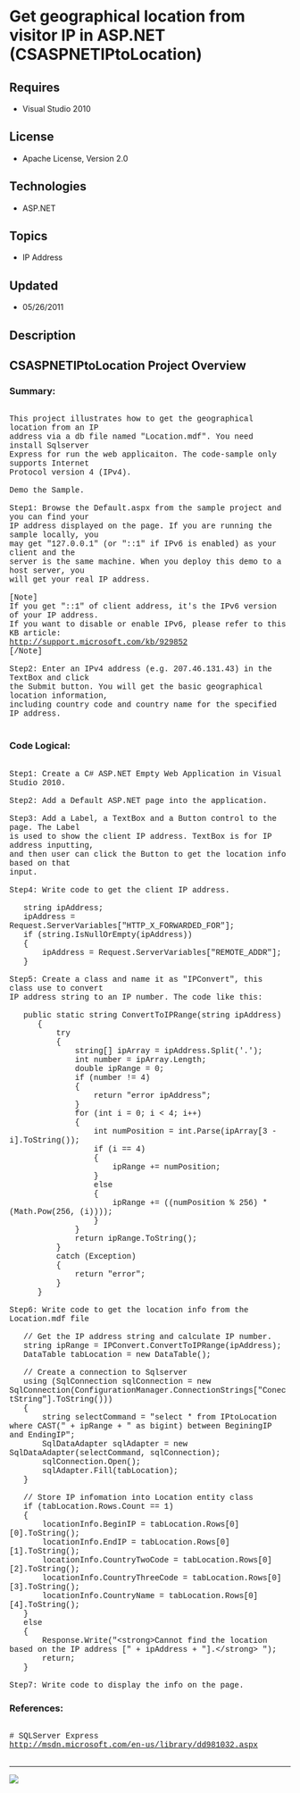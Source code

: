 # Get geographical location from visitor IP in ASP.NET (CSASPNETIPtoLocation)
## Requires
- Visual Studio 2010
## License
- Apache License, Version 2.0
## Technologies
- ASP.NET
## Topics
- IP Address
## Updated
- 05/26/2011
## Description

<p style="font-family:Courier New"></p>
<h2>CSASPNETIPtoLocation Project Overview</h2>
<p style="font-family:Courier New"></p>
<h3>Summary:</h3>
<p style="font-family:Courier New"><br>
This project illustrates how to get the geographical location from an IP<br>
address via a db file named &quot;Location.mdf&quot;. You need install Sqlserver <br>
Express for run the web applicaiton. The code-sample only supports Internet<br>
Protocol version 4 (IPv4).<br>
<br>
Demo the Sample.<br>
<br>
Step1: Browse the Default.aspx from the sample project and you can find your <br>
IP address displayed on the page. If you are running the sample locally, you <br>
may get &quot;127.0.0.1&quot; (or &quot;::1&quot; if IPv6 is enabled) as your client and the
<br>
server is the same machine. When you deploy this demo to a host server, you <br>
will get your real IP address.<br>
<br>
[Note]<br>
If you get &quot;::1&quot; of client address, it's the IPv6 version of your IP address.
<br>
If you want to disable or enable IPv6, please refer to this KB article: <br>
<a target="_blank" href="http://support.microsoft.com/kb/929852">http://support.microsoft.com/kb/929852</a><br>
[/Note]<br>
<br>
Step2: Enter an IPv4 address (e.g. 207.46.131.43) in the TextBox and click <br>
the Submit button. You will get the basic geographical location information, <br>
including country code and country name for the specified IP address.<br>
<br>
</p>
<h3>Code Logical:</h3>
<p style="font-family:Courier New"><br>
Step1: Create a C# ASP.NET Empty Web Application in Visual Studio 2010.<br>
<br>
Step2: Add a Default ASP.NET page into the application.<br>
<br>
Step3: Add a Label, a TextBox and a Button control to the page. The Label<br>
is used to show the client IP address. TextBox is for IP address inputting,<br>
and then user can click the Button to get the location info based on that<br>
input.<br>
<br>
Step4: Write code to get the client IP address.<br>
<br>
&nbsp; &nbsp;string ipAddress;<br>
&nbsp; &nbsp;ipAddress = Request.ServerVariables[&quot;HTTP_X_FORWARDED_FOR&quot;];<br>
&nbsp; &nbsp;if (string.IsNullOrEmpty(ipAddress))<br>
&nbsp; &nbsp;{<br>
&nbsp; &nbsp; &nbsp; &nbsp;ipAddress = Request.ServerVariables[&quot;REMOTE_ADDR&quot;];<br>
&nbsp; &nbsp;}<br>
<br>
Step5: Create a class and name it as &quot;IPConvert&quot;, this class use to convert<br>
IP address string to an IP number. The code like this:<br>
<br>
&nbsp; &nbsp;public static string ConvertToIPRange(string ipAddress)<br>
&nbsp; &nbsp; &nbsp; {<br>
&nbsp; &nbsp; &nbsp; &nbsp; &nbsp; try<br>
&nbsp; &nbsp; &nbsp; &nbsp; &nbsp; {<br>
&nbsp; &nbsp; &nbsp; &nbsp; &nbsp; &nbsp; &nbsp; string[] ipArray = ipAddress.Split('.');<br>
&nbsp; &nbsp; &nbsp; &nbsp; &nbsp; &nbsp; &nbsp; int number = ipArray.Length;<br>
&nbsp; &nbsp; &nbsp; &nbsp; &nbsp; &nbsp; &nbsp; double ipRange = 0;<br>
&nbsp; &nbsp; &nbsp; &nbsp; &nbsp; &nbsp; &nbsp; if (number != 4)<br>
&nbsp; &nbsp; &nbsp; &nbsp; &nbsp; &nbsp; &nbsp; {<br>
&nbsp; &nbsp; &nbsp; &nbsp; &nbsp; &nbsp; &nbsp; &nbsp; &nbsp; return &quot;error ipAddress&quot;;<br>
&nbsp; &nbsp; &nbsp; &nbsp; &nbsp; &nbsp; &nbsp; }<br>
&nbsp; &nbsp; &nbsp; &nbsp; &nbsp; &nbsp; &nbsp; for (int i = 0; i &lt; 4; i&#43;&#43;)<br>
&nbsp; &nbsp; &nbsp; &nbsp; &nbsp; &nbsp; &nbsp; {<br>
&nbsp; &nbsp; &nbsp; &nbsp; &nbsp; &nbsp; &nbsp; &nbsp; &nbsp; int numPosition = int.Parse(ipArray[3 - i].ToString());<br>
&nbsp; &nbsp; &nbsp; &nbsp; &nbsp; &nbsp; &nbsp; &nbsp; &nbsp; if (i == 4)<br>
&nbsp; &nbsp; &nbsp; &nbsp; &nbsp; &nbsp; &nbsp; &nbsp; &nbsp; {<br>
&nbsp; &nbsp; &nbsp; &nbsp; &nbsp; &nbsp; &nbsp; &nbsp; &nbsp; &nbsp; &nbsp; ipRange &#43;= numPosition;<br>
&nbsp; &nbsp; &nbsp; &nbsp; &nbsp; &nbsp; &nbsp; &nbsp; &nbsp; }<br>
&nbsp; &nbsp; &nbsp; &nbsp; &nbsp; &nbsp; &nbsp; &nbsp; &nbsp; else<br>
&nbsp; &nbsp; &nbsp; &nbsp; &nbsp; &nbsp; &nbsp; &nbsp; &nbsp; {<br>
&nbsp; &nbsp; &nbsp; &nbsp; &nbsp; &nbsp; &nbsp; &nbsp; &nbsp; &nbsp; &nbsp; ipRange &#43;= ((numPosition % 256) * (Math.Pow(256, (i))));<br>
&nbsp; &nbsp; &nbsp; &nbsp; &nbsp; &nbsp; &nbsp; &nbsp; &nbsp; }<br>
&nbsp; &nbsp; &nbsp; &nbsp; &nbsp; &nbsp; &nbsp; }<br>
&nbsp; &nbsp; &nbsp; &nbsp; &nbsp; &nbsp; &nbsp; return ipRange.ToString();<br>
&nbsp; &nbsp; &nbsp; &nbsp; &nbsp; }<br>
&nbsp; &nbsp; &nbsp; &nbsp; &nbsp; catch (Exception)<br>
&nbsp; &nbsp; &nbsp; &nbsp; &nbsp; {<br>
&nbsp; &nbsp; &nbsp; &nbsp; &nbsp; &nbsp; &nbsp; return &quot;error&quot;;<br>
&nbsp; &nbsp; &nbsp; &nbsp; &nbsp; }<br>
&nbsp; &nbsp; &nbsp; }<br>
<br>
Step6: Write code to get the location info from the Location.mdf file<br>
&nbsp; &nbsp; &nbsp; <br>
&nbsp; &nbsp;// Get the IP address string and calculate IP number.<br>
&nbsp; &nbsp;string ipRange = IPConvert.ConvertToIPRange(ipAddress);<br>
&nbsp; &nbsp;DataTable tabLocation = new DataTable();<br>
<br>
&nbsp; &nbsp;// Create a connection to Sqlserver<br>
&nbsp; &nbsp;using (SqlConnection sqlConnection = new SqlConnection(ConfigurationManager.ConnectionStrings[&quot;ConectString&quot;].ToString()))<br>
&nbsp; &nbsp;{<br>
&nbsp; &nbsp; &nbsp; &nbsp;string selectCommand = &quot;select * from IPtoLocation where CAST(&quot; &#43; ipRange &#43; &quot; as bigint) between BeginingIP and EndingIP&quot;;<br>
&nbsp; &nbsp; &nbsp; &nbsp;SqlDataAdapter sqlAdapter = new SqlDataAdapter(selectCommand, sqlConnection);<br>
&nbsp; &nbsp; &nbsp; &nbsp;sqlConnection.Open();<br>
&nbsp; &nbsp; &nbsp; &nbsp;sqlAdapter.Fill(tabLocation);<br>
&nbsp; &nbsp;}<br>
<br>
&nbsp; &nbsp;// Store IP infomation into Location entity class<br>
&nbsp; &nbsp;if (tabLocation.Rows.Count == 1)<br>
&nbsp; &nbsp;{<br>
&nbsp; &nbsp; &nbsp; &nbsp;locationInfo.BeginIP = tabLocation.Rows[0][0].ToString();<br>
&nbsp; &nbsp; &nbsp; &nbsp;locationInfo.EndIP = tabLocation.Rows[0][1].ToString();<br>
&nbsp; &nbsp; &nbsp; &nbsp;locationInfo.CountryTwoCode = tabLocation.Rows[0][2].ToString();<br>
&nbsp; &nbsp; &nbsp; &nbsp;locationInfo.CountryThreeCode = tabLocation.Rows[0][3].ToString();<br>
&nbsp; &nbsp; &nbsp; &nbsp;locationInfo.CountryName = tabLocation.Rows[0][4].ToString();<br>
&nbsp; &nbsp;}<br>
&nbsp; &nbsp;else<br>
&nbsp; &nbsp;{<br>
&nbsp; &nbsp; &nbsp; &nbsp;Response.Write(&quot;&lt;strong&gt;Cannot find the location based on the IP address [&quot; &#43; ipAddress &#43; &quot;].&lt;/strong&gt; &quot;);<br>
&nbsp; &nbsp; &nbsp; &nbsp;return;<br>
&nbsp; &nbsp;}<br>
<br>
Step7: Write code to display the info on the page.<br>
</p>
<h3>References:</h3>
<p style="font-family:Courier New"><br>
# SQLServer Express<br>
<a target="_blank" href="http://msdn.microsoft.com/en-us/library/dd981032.aspx">http://msdn.microsoft.com/en-us/library/dd981032.aspx</a><br>
<br>
</p>
<hr>
<div><a href="http://go.microsoft.com/?linkid=9759640" style="margin-top:3px"><img src="-onecodelogo">
</a></div>
